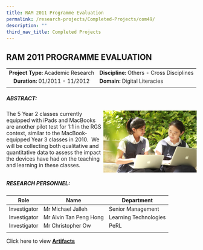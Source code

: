 ```yaml
---
title: RAM 2011 Programme Evaluation
permalink: /research-projects/Completed-Projects/com49/
description: ""
third_nav_title: Completed Projects
---
```

## RAM 2011 PROGRAMME EVALUATION

|   |   |
|:-:|---|
| **Project Type:** Academic Research  | **Discipline:** Others - Cross Disciplines  |
| **Duration:** 01/2011 - 11/2012  | **Domain:** Digital Literacies  |
|   |   |

##### ABSTRACT:

<img src="/images/ram 2011 evaluation.jpg" style="width:49%" align=right>
The 5 Year 2 classes currently equipped with iPads and MacBooks are another pilot test for 1:1 in the RGS context, similar to the MacBook-equipped Year 3 classes in 2010.  We will be collecting both qualitative and quantitative data to assess the impact the devices have had on the teaching and learning in these classes.
<br clear=right>

##### RESEARCH PERSONNEL:

| Role  | Name  | Department  |
|:-:|---|---|
| Investigator  | Mr Michael Jalleh  | Senior Management  |
| Investigator  | Mr Alvin Tan Peng Hong  | Learning Technologies  |
| Investigator  | Mr Christopher Ow  | PeRL  |
|   |   |   |

Click here to view [**Artifacts**](https://inet.rgs.edu.sg/staff/PeRL/RC/Web/Shared%20Documents/Forms/AllItems.aspx?RootFolder=%2Fstaff%2FPeRL%2FRC%2FWeb%2FShared%20Documents%2FAcademic%20Research%2F2011%5FMJallehEtAl%5FRaffles%20Apple%20Mobile&FolderCTID=0x01200031712F504D8D504CA3B282CB29566D72&View=%7B47BC0F48%2D6ED4%2D454D%2D932E%2D260891C384CC%7D)